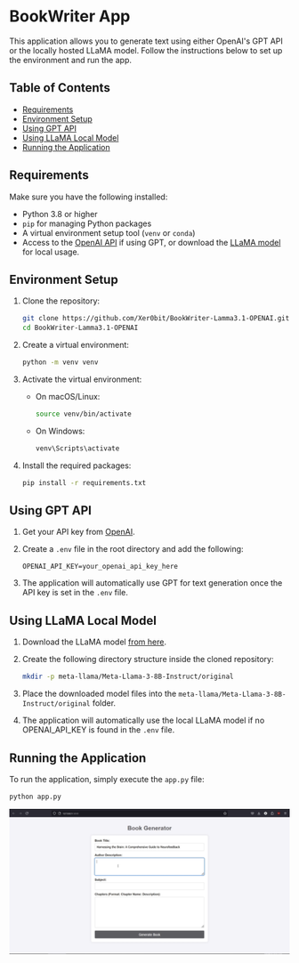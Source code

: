 # BookWriter App

This application allows you to generate text using either OpenAI's GPT API or the locally hosted LLaMA model. Follow the instructions below to set up the environment and run the app.

## Table of Contents
- [Requirements](#requirements)
- [Environment Setup](#environment-setup)
- [Using GPT API](#using-gpt-api)
- [Using LLaMA Local Model](#using-llama-local-model)
- [Running the Application](#running-the-application)

## Requirements

Make sure you have the following installed:
- Python 3.8 or higher
- `pip` for managing Python packages
- A virtual environment setup tool (`venv` or `conda`)
- Access to the [OpenAI API](https://beta.openai.com/signup/) if using GPT, or download the [LLaMA model](https://huggingface.co/meta-llama/Meta-Llama-3.1-8B) for local usage.

## Environment Setup

1. Clone the repository:
   ```bash
   git clone https://github.com/Xer0bit/BookWriter-Lamma3.1-OPENAI.git
   cd BookWriter-Lamma3.1-OPENAI


2. Create a virtual environment:
   ```bash
   python -m venv venv

3. Activate the virtual environment:

   - On macOS/Linux:
     ```bash
     source venv/bin/activate
     ```
   - On Windows:
     ```bash
     venv\Scripts\activate
     ```

4. Install the required packages:
   ```bash
   pip install -r requirements.txt

## Using GPT API

1. Get your API key from [OpenAI](https://beta.openai.com/signup/).

2. Create a `.env` file in the root directory and add the following:
   ```env
   OPENAI_API_KEY=your_openai_api_key_here

 3. The application will automatically use GPT for text generation once the API key is set in the `.env` file.

## Using LLaMA Local Model

1. Download the LLaMA model [from here](https://huggingface.co/meta-llama/Meta-Llama-3.1-8B).

2. Create the following directory structure inside the cloned repository:
   ```bash
   mkdir -p meta-llama/Meta-Llama-3-8B-Instruct/original
3. Place the downloaded model files into the `meta-llama/Meta-Llama-3-8B-Instruct/original` folder.
4. The application will automatically use the local LLaMA model if no OPENAI_API_KEY is found in the `.env` file.

## Running the Application

To run the application, simply execute the `app.py` file:

```bash
python app.py
```

![App Running Screenshot](screenshots/app_running.png)



